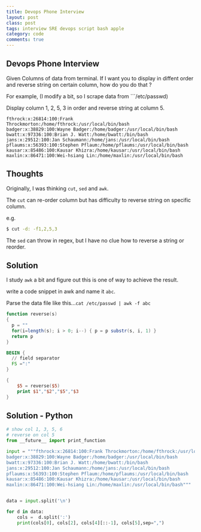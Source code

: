 ```yaml
---
title: Devops Phone Interview
layout: post
class: post
tags: interview SRE devops script bash apple 
category: code
comments: true
---
```

## Devops Phone Interview

Given Columns of data from terminal. If I want you to display in diffent order and reverse string on certain column, how do you do that ?

For example, (I modify a bit, so I scrape data from ```/etc/passwd)

Display column 1, 2, 5, 3 in order and reverse string at column 5.

```
fthrock:x:26814:100:Frank Throckmorton:/home/fthrock:/usr/local/bin/bash
badger:x:38829:100:Wayne Badger:/home/badger:/usr/local/bin/bash
bwatt:x:97336:100:Brian J. Watt:/home/bwatt:/bin/bash
jans:x:29512:100:Jan Schaumann:/home/jans:/usr/local/bin/bash
pflaums:x:56393:100:Stephen Pflaum:/home/pflaums:/usr/local/bin/bash
kausar:x:85486:100:Kausar Khizra:/home/kausar:/usr/local/bin/bash
maxlin:x:86471:100:Wei-hsiang Lin:/home/maxlin:/usr/local/bin/bash
```

## Thoughts

Originally, I was thinking ```cut```, ```sed``` and ```awk```.

The ```cut``` can re-order column but has difficulty to reverse string on specific column.

e.g.

```bash
$ cut -d: -f1,2,5,3
```

The ```sed``` can throw in regex, but I have no clue how to reverse a string or reorder.


## Solution 

I study ```awk``` a bit and figure out this is one of way to achieve the result.

write a code snippet in awk and name it ```abc```.

Parse the data file like this...```cat /etc/passwd | awk -f abc```

```awk
function reverse(s)
{
  p = ""
  for(i=length(s); i > 0; i--) { p = p substr(s, i, 1) }
  return p
}

BEGIN {
  // field separator
  FS =":"
}

{
    $5 = reverse($5)
    print $1","$2","$5","$3
}
```

## Solution - Python

```python
# show col 1, 3, 5, 6
# reverse on col 5
from __future__ import print_function

input = """fthrock:x:26814:100:Frank Throckmorton:/home/fthrock:/usr/local/bin/bash
badger:x:38829:100:Wayne Badger:/home/badger:/usr/local/bin/bash
bwatt:x:97336:100:Brian J. Watt:/home/bwatt:/bin/bash
jans:x:29512:100:Jan Schaumann:/home/jans:/usr/local/bin/bash
pflaums:x:56393:100:Stephen Pflaum:/home/pflaums:/usr/local/bin/bash
kausar:x:85486:100:Kausar Khizra:/home/kausar:/usr/local/bin/bash
maxlin:x:86471:100:Wei-hsiang Lin:/home/maxlin:/usr/local/bin/bash"""


data = input.split('\n')

for d in data:
    cols =  d.split(':')
    print(cols[0], cols[2], cols[4][::-1], cols[5],sep=",")
```
